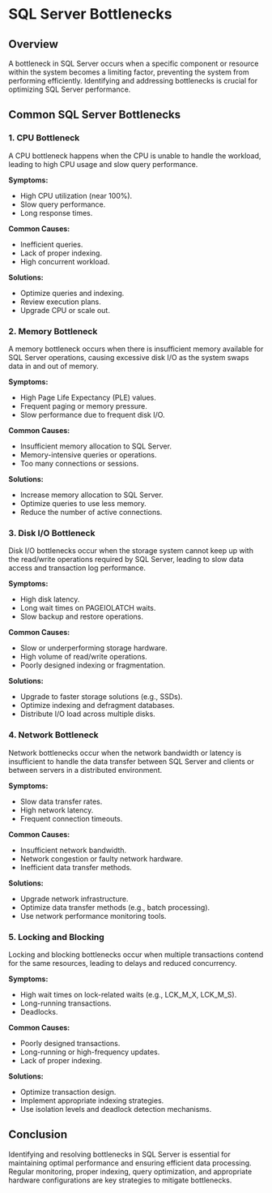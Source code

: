 # SQL Server Bottlenecks

## Overview
A bottleneck in SQL Server occurs when a specific component or resource within the system becomes a limiting factor, preventing the system from performing efficiently. Identifying and addressing bottlenecks is crucial for optimizing SQL Server performance.

## Common SQL Server Bottlenecks

### 1. CPU Bottleneck
A CPU bottleneck happens when the CPU is unable to handle the workload, leading to high CPU usage and slow query performance.

**Symptoms:**
- High CPU utilization (near 100%).
- Slow query performance.
- Long response times.

**Common Causes:**
- Inefficient queries.
- Lack of proper indexing.
- High concurrent workload.

**Solutions:**
- Optimize queries and indexing.
- Review execution plans.
- Upgrade CPU or scale out.

### 2. Memory Bottleneck
A memory bottleneck occurs when there is insufficient memory available for SQL Server operations, causing excessive disk I/O as the system swaps data in and out of memory.

**Symptoms:**
- High Page Life Expectancy (PLE) values.
- Frequent paging or memory pressure.
- Slow performance due to frequent disk I/O.

**Common Causes:**
- Insufficient memory allocation to SQL Server.
- Memory-intensive queries or operations.
- Too many connections or sessions.

**Solutions:**
- Increase memory allocation to SQL Server.
- Optimize queries to use less memory.
- Reduce the number of active connections.

### 3. Disk I/O Bottleneck
Disk I/O bottlenecks occur when the storage system cannot keep up with the read/write operations required by SQL Server, leading to slow data access and transaction log performance.

**Symptoms:**
- High disk latency.
- Long wait times on PAGEIOLATCH waits.
- Slow backup and restore operations.

**Common Causes:**
- Slow or underperforming storage hardware.
- High volume of read/write operations.
- Poorly designed indexing or fragmentation.

**Solutions:**
- Upgrade to faster storage solutions (e.g., SSDs).
- Optimize indexing and defragment databases.
- Distribute I/O load across multiple disks.

### 4. Network Bottleneck
Network bottlenecks occur when the network bandwidth or latency is insufficient to handle the data transfer between SQL Server and clients or between servers in a distributed environment.

**Symptoms:**
- Slow data transfer rates.
- High network latency.
- Frequent connection timeouts.

**Common Causes:**
- Insufficient network bandwidth.
- Network congestion or faulty network hardware.
- Inefficient data transfer methods.

**Solutions:**
- Upgrade network infrastructure.
- Optimize data transfer methods (e.g., batch processing).
- Use network performance monitoring tools.

### 5. Locking and Blocking
Locking and blocking bottlenecks occur when multiple transactions contend for the same resources, leading to delays and reduced concurrency.

**Symptoms:**
- High wait times on lock-related waits (e.g., LCK_M_X, LCK_M_S).
- Long-running transactions.
- Deadlocks.

**Common Causes:**
- Poorly designed transactions.
- Long-running or high-frequency updates.
- Lack of proper indexing.

**Solutions:**
- Optimize transaction design.
- Implement appropriate indexing strategies.
- Use isolation levels and deadlock detection mechanisms.

## Conclusion
Identifying and resolving bottlenecks in SQL Server is essential for maintaining optimal performance and ensuring efficient data processing. Regular monitoring, proper indexing, query optimization, and appropriate hardware configurations are key strategies to mitigate bottlenecks.

